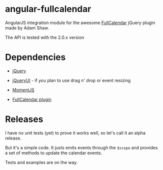 # angular-fullcalendar

AngularJS integration module for the awesome [FullCalendar](http://arshaw.com/fullcalendar/) jQuery plugin made by Adam Shaw.

The API is tested with the 2.0.x version

# Dependencies

- [jQuery](jquery.com/)
- [jQueryUI](http://jqueryui.com/download/) - if you plan to use drag n' drop or event resizing
- [MomentJS](http://momentjs.com/)

- [FullCalendar plugin](http://arshaw.com/fullcalendar/download/)

# Releases

I have no unit tests (yet) to prove it works well, so let's call it an alpha release.

But it's a simple code. It justs emits events through the `$scope` and provides
a set of methods to update the calendar events. 

Tests and examples are on the way.